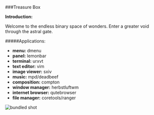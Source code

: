 ###Treasure Box

__Introduction:__

Welcome to the endless binary space of wonders. Enter a greater void through the astral gate. 

#####Applications:
- __menu:__ dmenu
- __panel:__ lemonbar
- __terminal:__ urxvt
- __text editor:__ vim
- __image viewer:__ sxiv
- __music:__ mpd/deadbeef
- __composition:__ compton
- __window manager:__ herbstluftwm
- __internet browser:__ qutebrowser
- __file manager:__ coretools/ranger

![bundled shot](https://files.catbox.moe/j5chsc.png)
